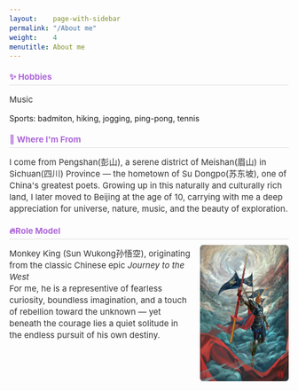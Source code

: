 ```yaml
---
layout:    page-with-sidebar
permalink: "/About me"
weight:    4
menutitle: About me
---
```

<div class="profile-text">
<h3 style="font-size: 15px; color: #ac66d7; border-bottom: 1px solid #ddd; padding-bottom: 5px; margin: 20px 0 10px 0;">✨ Hobbies</h3>
<p style="font-size: 15px; line-height: 1.4; color: #333;">
Music <br>

Sports: badmiton, hiking, jogging, ping-pong, tennis

</p>
</div>

<div class="profile-text">
<h3 style="font-size: 15px; color: #ac66d7; border-bottom: 1px solid #ddd; padding-bottom: 5px; margin: 20px 0 10px 0;">🌊 Where I'm From</h3>
<p style="font-size: 15px; line-height: 1.4; color: #333;">
I come from Pengshan(彭山), a serene district of Meishan(眉山) in Sichuan(四川) Province — the hometown of Su Dongpo(苏东坡), one of China's greatest poets. Growing up in this naturally and culturally rich land, I later moved to Beijing at the age of 10, carrying with me a deep appreciation for universe, nature, music, and the beauty of exploration.
</p>
</div>

<div class="profile-text">
<h3 style="font-size: 15px; color: #ac66d7; border-bottom: 1px solid #ddd; padding-bottom: 5px; margin: 20px 0 10px 0;"> 🔥Role Model
</h3>
<img src="/assets/page/W.jpeg" alt="齐天大圣(from internet)" style="float: right; width: 160px; margin: 0 0 10px 15px; border-radius: 6px;" />
<p style="font-size: 15px; line-height: 1.4; color: #333;">
Monkey King (Sun Wukong孙悟空), originating from the classic Chinese epic <em>Journey to the West</em> <br>
For me, he is a representive of fearless curiosity, boundless imagination, and a touch of rebellion toward the unknown — yet beneath the courage lies a quiet solitude in the endless pursuit of his own destiny.</p>
</div>
